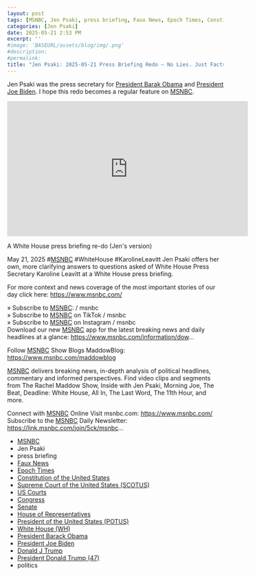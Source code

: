 ```yaml
---
layout: post
tags: [MSNBC, Jen Psaki, press briefing, Faux News, Epoch Times, Constitution of the United States, Supreme Court of the United States (SCOTUS), US Courts, Congress, Senate, House of Representatives, President of the United States (POTUS), White House (WH), President Barack Obama, President Joe Biden, Donald J Trump, President Donald Trump (47), politics]
categories: [Jen Psaki]
date: 2025-05-21 2:53 PM
excerpt: ''
#image: 'BASEURL/assets/blog/img/.png'
#description:
#permalink:
title: "Jen Psaki: 2025-05-21 Press Briefing Redo – No Lies. Just Facts"
---
```


Jen Psaki was the press secretary for [President Barak Obama](https://obamawhitehouse.archives.gov/) and [President Joe Biden](https://bidenwhitehouse.archives.gov/). I hope this redo becomes a regular feature on [MSNBC](https://www.msnbc.com/).

<iframe width="560" height="315" src="https://www.youtube.com/embed/rUCqcvF0gcs?si=gquc4r6ej2CuRTaW" title="YouTube video player" frameborder="0" allow="accelerometer; autoplay; clipboard-write; encrypted-media; gyroscope; picture-in-picture; web-share" referrerpolicy="strict-origin-when-cross-origin" allowfullscreen></iframe>

A White House press briefing re-do (Jen's version)

May 21, 2025  #[MSNBC](https://www.msnbc.com/) #WhiteHouse #KarolineLeavitt
Jen Psaki offers her own, more clarifying answers to questions asked of White House Press Secretary Karoline Leavitt at a White House press briefing.

For more context and news coverage of the most important stories of our day click here: https://www.msnbc.com/

» Subscribe to [MSNBC](https://www.msnbc.com/):    / msnbc  
» Subscribe to [MSNBC](https://www.msnbc.com/) on TikTok   / msnbc   
» Subscribe to [MSNBC](https://www.msnbc.com/) on Instagram   / msnbc   
Download our new [MSNBC](https://www.msnbc.com/) app for the latest breaking news and daily headlines at a glance: https://www.msnbc.com/information/dow...

Follow [MSNBC](https://www.msnbc.com/) Show Blogs 
MaddowBlog: https://www.msnbc.com/maddowblog

[MSNBC](https://www.msnbc.com/) delivers breaking news, in-depth analysis of political headlines, commentary and informed perspectives. Find video clips and segments from The Rachel Maddow Show, Inside with Jen Psaki, Morning Joe, The Beat, Deadline: White House, All In, The Last Word, The 11th Hour, and more.

Connect with [MSNBC](https://www.msnbc.com/) Online 
Visit msnbc.com: https://www.msnbc.com/ 
Subscribe to the [MSNBC](https://www.msnbc.com/) Daily Newsletter: https://link.msnbc.com/join/5ck/msnbc...

- [MSNBC](https://www.msnbc.com/)
- Jen Psaki
- press briefing 
- [Faux News](https://www.foxnews.com/)
- [Epoch Times](https://www.theepochtimes.com/) 
- [Constitution of the United States](https://constitution.congress.gov/)
- [Supreme Court of the United States (SCOTUS)](https://www.supremecourt.gov/)
- [US Courts](https://www.uscourts.gov/)
- [Congress](https://www.congress.gov/)
- [Senate](https://www.senate.gov/)
- [House of Representatives](https://www.house.gov/)
- [President of the United States (POTUS)](www.whitehouse.gov/)
- [White House (WH)](https://www.whitehouse.gov/)
- [President Barack Obama](https://obamawhitehouse.archives.gov/)
- [President Joe Biden](https://bidenwhitehouse.archives.gov/)
- [Donald J Trump](https://www.donaldjtrump.com/)
- [President Donald Trump (47)](https://www.whitehouse.gov/administration/donald-j-trump/)
- politics 